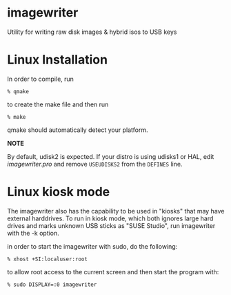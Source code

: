 imagewriter
===========

Utility for writing raw disk images &amp; hybrid isos to USB keys

Linux Installation
===========

In order to compile, run

    % qmake 

to create the make file and then run

    % make

qmake should automatically detect your platform.

**NOTE**

By default, udisk2 is expected.  If your distro is using udisks1 or HAL, edit *imagewriter.pro* and remove
`USEUDISKS2` from the `DEFINES` line.

Linux kiosk mode
===========

The imagewriter also has the capability to be used in "kiosks" that may have external harddrives.  To run in kiosk mode,
which both ignores large hard drives and marks unknown USB sticks as "SUSE Studio", 
run imagewriter with the -k option.

in order to start the imagewriter with sudo, do the following:

    % xhost +SI:localuser:root

to allow root access to the current screen and then start the program with:
 
    % sudo DISPLAY=:0 imagewriter

